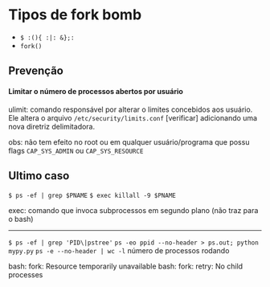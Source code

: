 # Tipos de fork bomb #
- `$ :(){ :|: &};:`
- `fork()`

## Prevenção ##
#### Limitar o número de processos abertos por usuário ####
ulimit: comando responsável por alterar o limites concebidos aos usuário. Ele altera o arquivo `/etc/security/limits.conf` [verificar] adicionando uma nova diretriz delimitadora.

obs: não tem efeito no root ou em qualquer usuário/programa que possu flags `CAP_SYS_ADMIN` ou `CAP_SYS_RESOURCE`

## Ultimo caso ##
`$ ps -ef | grep $PNAME`
`$ exec killall -9 $PNAME`


exec: comando que invoca subprocessos em segundo plano (não traz para o bash)

---

`$ ps -ef | grep 'PID\|pstree'`
`ps -eo ppid --no-header > ps.out; python mypy.py`
`ps -e --no-header | wc -l` número de processos rodando

bash: fork: Resource temporarily unavailable
bash: fork: retry: No child processes

